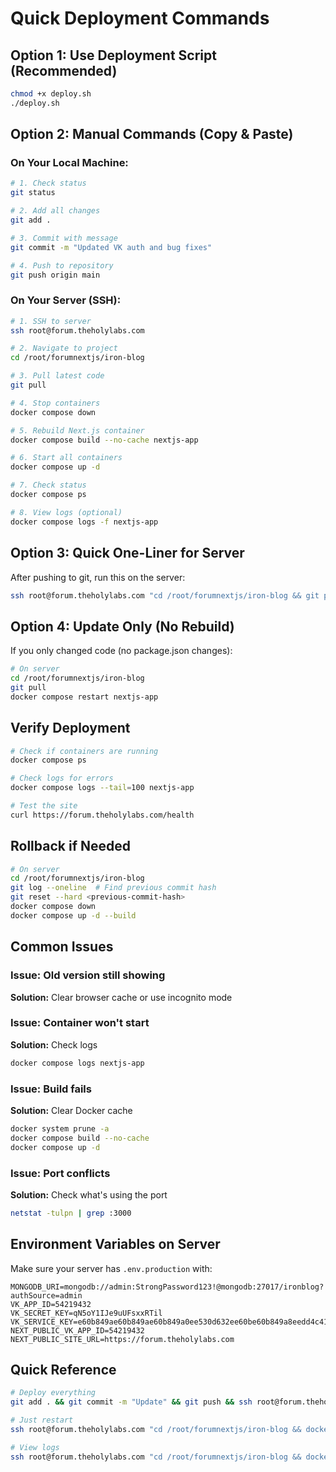 # Quick Deployment Commands

## Option 1: Use Deployment Script (Recommended)

```bash
chmod +x deploy.sh
./deploy.sh
```

## Option 2: Manual Commands (Copy & Paste)

### On Your Local Machine:

```bash
# 1. Check status
git status

# 2. Add all changes
git add .

# 3. Commit with message
git commit -m "Updated VK auth and bug fixes"

# 4. Push to repository
git push origin main
```

### On Your Server (SSH):

```bash
# 1. SSH to server
ssh root@forum.theholylabs.com

# 2. Navigate to project
cd /root/forumnextjs/iron-blog

# 3. Pull latest code
git pull

# 4. Stop containers
docker compose down

# 5. Rebuild Next.js container
docker compose build --no-cache nextjs-app

# 6. Start all containers
docker compose up -d

# 7. Check status
docker compose ps

# 8. View logs (optional)
docker compose logs -f nextjs-app
```

## Option 3: Quick One-Liner for Server

After pushing to git, run this on the server:

```bash
ssh root@forum.theholylabs.com "cd /root/forumnextjs/iron-blog && git pull && docker compose down && docker compose build --no-cache nextjs-app && docker compose up -d && docker compose ps"
```

## Option 4: Update Only (No Rebuild)

If you only changed code (no package.json changes):

```bash
# On server
cd /root/forumnextjs/iron-blog
git pull
docker compose restart nextjs-app
```

## Verify Deployment

```bash
# Check if containers are running
docker compose ps

# Check logs for errors
docker compose logs --tail=100 nextjs-app

# Test the site
curl https://forum.theholylabs.com/health
```

## Rollback if Needed

```bash
# On server
cd /root/forumnextjs/iron-blog
git log --oneline  # Find previous commit hash
git reset --hard <previous-commit-hash>
docker compose down
docker compose up -d --build
```

## Common Issues

### Issue: Old version still showing
**Solution:** Clear browser cache or use incognito mode

### Issue: Container won't start
**Solution:** Check logs
```bash
docker compose logs nextjs-app
```

### Issue: Build fails
**Solution:** Clear Docker cache
```bash
docker system prune -a
docker compose build --no-cache
docker compose up -d
```

### Issue: Port conflicts
**Solution:** Check what's using the port
```bash
netstat -tulpn | grep :3000
```

## Environment Variables on Server

Make sure your server has `.env.production` with:

```env
MONGODB_URI=mongodb://admin:StrongPassword123!@mongodb:27017/ironblog?authSource=admin
VK_APP_ID=54219432
VK_SECRET_KEY=qN5oY1IJe9uUFsxxRTil
VK_SERVICE_KEY=e60b849ae60b849ae60b849a0ee530d632ee60be60b849a8eedd4c410c10ed625908ed1
NEXT_PUBLIC_VK_APP_ID=54219432
NEXT_PUBLIC_SITE_URL=https://forum.theholylabs.com
```

## Quick Reference

```bash
# Deploy everything
git add . && git commit -m "Update" && git push && ssh root@forum.theholylabs.com "cd /root/forumnextjs/iron-blog && git pull && docker compose down && docker compose build --no-cache && docker compose up -d"

# Just restart
ssh root@forum.theholylabs.com "cd /root/forumnextjs/iron-blog && docker compose restart"

# View logs
ssh root@forum.theholylabs.com "cd /root/forumnextjs/iron-blog && docker compose logs -f nextjs-app"
```

